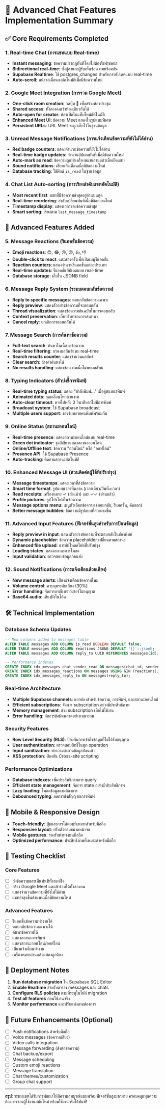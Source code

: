 # 🚀 Advanced Chat Features Implementation Summary

## ✅ Core Requirements Completed

### 1. Real-time Chat (การแชทแบบ Real-time)
- **Instant messaging**: ข้อความปรากฏทันทีโดยไม่ต้องรีเฟรชหน้า
- **Bidirectional real-time**: ทั้งผู้ส่งและผู้รับเห็นข้อความพร้อมกัน
- **Supabase Realtime**: ใช้ postgres_changes สำหรับการอัปเดตแบบ real-time
- **Auto-scroll**: หน้าจอเลื่อนลงอัตโนมัติเมื่อมีข้อความใหม่

### 2. Google Meet Integration (การรวม Google Meet)
- **One-click room creation**: กดปุ่ม 🎥 เพื่อสร้างห้องประชุม
- **Shared access**: ทั้งสองคนเข้าห้องเดียวกันได้
- **Auto-open for creator**: ห้องเปิดในแท็บใหม่อัตโนมัติ
- **Enhanced Meet UI**: ข้อความ Meet แสดงในรูปแบบพิเศษ
- **Persistent URLs**: URL Meet จะถูกเก็บไว้ในฐานข้อมูล

### 3. Unread Message Notifications (การแจ้งเตือนข้อความที่ยังไม่ได้อ่าน)
- **Red badge counters**: แสดงจำนวนข้อความที่ยังไม่ได้อ่าน
- **Real-time badge updates**: จำนวนอัปเดตทันทีเมื่อมีข้อความใหม่
- **Auto-mark as read**: ข้อความถูกทำเครื่องหมายอ่านแล้วเมื่อเปิดแชท
- **Sound notifications**: เสียงแจ้งเตือนเมื่อมีข้อความใหม่
- **Database tracking**: ใช้ฟิลด์ `is_read` ในฐานข้อมูล

### 4. Chat List Auto-sorting (การเรียงลำดับแชทอัตโนมัติ)
- **Most recent first**: แชทที่มีข้อความล่าสุดอยู่ด้านบนสุด
- **Real-time reordering**: ลำดับเปลี่ยนทันทีเมื่อมีข้อความใหม่
- **Timestamp display**: แสดงเวลาของข้อความล่าสุด
- **Smart sorting**: เรียงตาม `last_message_timestamp`

## 🎯 Advanced Features Added

### 5. Message Reactions (รีแอคชั่นข้อความ)
- **Emoji reactions**: 😍, 😂, 😢, 😡, 👍, 👎
- **Double-click to react**: แตะสองครั้งเพื่อเปิดเมนูรีแอคชั่น
- **Reaction counters**: แสดงจำนวนรีแอคชั่นแต่ละประเภท
- **Real-time updates**: รีแอคชั่นอัปเดตแบบ real-time
- **Database storage**: เก็บใน JSONB field

### 6. Message Reply System (ระบบตอบกลับข้อความ)
- **Reply to specific messages**: ตอบกลับข้อความเฉพาะ
- **Reply preview**: แสดงตัวอย่างข้อความที่จะตอบกลับ
- **Thread visualization**: แสดงข้อความต้นฉบับในการตอบกลับ
- **Context preservation**: เก็บบริบทของการสนทนา
- **Cancel reply**: ยกเลิกการตอบกลับได้

### 7. Message Search (การค้นหาข้อความ)
- **Full-text search**: ค้นหาในเนื้อหาข้อความ
- **Real-time filtering**: กรองผลลัพธ์แบบ real-time
- **Search results counter**: แสดงจำนวนผลลัพธ์
- **Clear search**: ล้างคำค้นหาได้
- **No results handling**: แสดงข้อความเมื่อไม่พบผลลัพธ์

### 8. Typing Indicators (ตัวบ่งชี้การพิมพ์)
- **Real-time typing status**: แสดง "กำลังพิมพ์..." เมื่อคู่สนทนาพิมพ์
- **Animated dots**: จุดเคลื่อนไหวสวยงาม
- **Auto-clear timeout**: หายไปหลัง 3 วินาทีหากไม่มีการพิมพ์
- **Broadcast system**: ใช้ Supabase broadcast
- **Multiple users support**: รองรับหลายคนพิมพ์พร้อมกัน

### 9. Online Status (สถานะออนไลน์)
- **Real-time presence**: แสดงสถานะออนไลน์แบบ real-time
- **Green dot indicator**: จุดสีเขียวแสดงสถานะออนไลน์
- **Online/Offline text**: ข้อความ "ออนไลน์" หรือ "ออฟไลน์"
- **Presence API**: ใช้ Supabase Presence
- **Auto-tracking**: ติดตามสถานะอัตโนมัติ

### 10. Enhanced Message UI (ส่วนติดต่อผู้ใช้ที่ปรับปรุง)
- **Message timestamps**: แสดงเวลาที่ส่งข้อความ
- **Smart time format**: รูปแบบเวลาที่ฉลาด (เวลาเดียว/วันที่+เวลา)
- **Read receipts**: เครื่องหมาย ✓ (ส่งแล้ว) และ ✓✓ (อ่านแล้ว)
- **Profile pictures**: รูปโปรไฟล์ในข้อความ
- **Message options menu**: เมนูตัวเลือกข้อความ (ตอบกลับ, รีแอคชั่น, คัดลอก)
- **Better message bubbles**: ข้อความมีรูปแบบที่สวยงามขึ้น

### 11. Advanced Input Features (ฟีเจอร์ขั้นสูงสำหรับการป้อนข้อมูล)
- **Reply preview in input**: แสดงตัวอย่างข้อความที่จะตอบกลับในช่องพิมพ์
- **Dynamic placeholder**: ข้อความ placeholder เปลี่ยนตามสถานะ
- **Enhanced file upload**: การอัปโหลดไฟล์ที่ปรับปรุง
- **Loading states**: แสดงสถานะการโหลด
- **Input validation**: ตรวจสอบข้อมูลก่อนส่ง

### 12. Sound Notifications (การแจ้งเตือนด้วยเสียง)
- **New message alerts**: เสียงแจ้งเตือนข้อความใหม่
- **Volume control**: ควบคุมระดับเสียง (30%)
- **Error handling**: จัดการกรณีเบราว์เซอร์ไม่อนุญาต
- **Base64 audio**: เสียงฝังในโค้ด

## 🛠️ Technical Implementation

### Database Schema Updates
```sql
-- New columns added to messages table
ALTER TABLE messages ADD COLUMN is_read BOOLEAN DEFAULT false;
ALTER TABLE messages ADD COLUMN reactions JSONB DEFAULT '{}'::jsonb;
ALTER TABLE messages ADD COLUMN reply_to UUID REFERENCES messages(id);

-- Performance indexes
CREATE INDEX idx_messages_chat_sender_read ON messages(chat_id, sender_id, is_read);
CREATE INDEX idx_messages_reactions ON messages USING GIN (reactions);
CREATE INDEX idx_messages_reply_to ON messages(reply_to);
```

### Real-time Architecture
- **Multiple Supabase channels**: แยกช่องสำหรับข้อความ, การพิมพ์, และสถานะออนไลน์
- **Efficient subscriptions**: จัดการ subscription อย่างมีประสิทธิภาพ
- **Memory management**: ล้าง subscription เมื่อไม่ใช้งาน
- **Error handling**: จัดการข้อผิดพลาดอย่างเหมาะสม

### Security Features
- **Row Level Security (RLS)**: ป้องกันการเข้าถึงข้อมูลที่ไม่ได้รับอนุญาต
- **User authentication**: ตรวจสอบสิทธิ์ในทุก operation
- **Input sanitization**: ทำความสะอาดข้อมูลป้อนเข้า
- **XSS protection**: ป้องกัน Cross-site scripting

### Performance Optimizations
- **Database indexes**: เพิ่มประสิทธิภาพการ query
- **Efficient state management**: จัดการ state อย่างมีประสิทธิภาพ
- **Lazy loading**: โหลดข้อมูลตามต้องการ
- **Debounced typing**: ลดการส่งสัญญาณการพิมพ์

## 📱 Mobile & Responsive Design
- **Touch-friendly**: ปุ่มและการโต้ตอบที่เหมาะสำหรับมือถือ
- **Responsive layout**: ปรับตัวตามขนาดหน้าจอ
- **Mobile gestures**: รองรับท่าทางบนมือถือ
- **Optimized performance**: ประสิทธิภาพที่เหมาะสำหรับมือถือ

## 🧪 Testing Checklist

### Core Features
- [ ] ส่งข้อความและเห็นทันทีทั้งสองฝั่ง
- [ ] สร้าง Google Meet และเข้าร่วมได้ทั้งสองคน
- [ ] แสดงจำนวนข้อความที่ยังไม่ได้อ่าน
- [ ] แชทล่าสุดขึ้นด้านบนเมื่อมีข้อความใหม่

### Advanced Features
- [ ] รีแอคชั่นข้อความทำงานได้
- [ ] ตอบกลับข้อความเฉพาะได้
- [ ] ค้นหาข้อความได้
- [ ] แสดงสถานะการพิมพ์
- [ ] แสดงสถานะออนไลน์/ออฟไลน์
- [ ] เสียงแจ้งเตือนทำงาน
- [ ] เครื่องหมายอ่านแล้วแสดงถูกต้อง

## 🚀 Deployment Notes

1. **Run database migration** ใน Supabase SQL Editor
2. **Enable Realtime** สำหรับตาราง messages และ chats
3. **Configure RLS policies** ตามที่ระบุในไฟล์ migration
4. **Test all features** ก่อนใช้งานจริง
5. **Monitor performance** และปรับแต่งตามต้องการ

## 🎯 Future Enhancements (Optional)

- [ ] Push notifications สำหรับมือถือ
- [ ] Voice messages (ข้อความเสียง)
- [ ] Video calls integration
- [ ] Message forwarding (ส่งต่อข้อความ)
- [ ] Chat backup/export
- [ ] Message scheduling
- [ ] Custom emoji reactions
- [ ] Message translation
- [ ] Chat themes/customization
- [ ] Group chat support

---

**สรุป**: ระบบแชทได้รับการพัฒนาให้มีความสมบูรณ์แบบพร้อมฟีเจอร์ขั้นสูงมากมาย ครอบคลุมทุกความต้องการของผู้ใช้งานสมัยใหม่ พร้อมใช้งานจริงได้ทันที!
